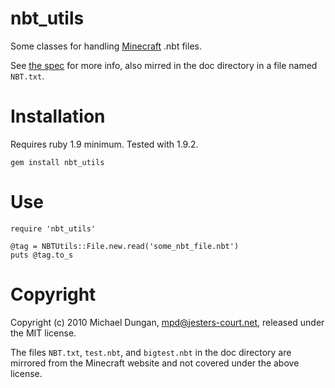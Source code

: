 nbt_utils
=========

Some classes for handling [Minecraft](http://minecraft.net) .nbt files.

See [the spec](http://www.minecraft.net/docs/NBT.txt) for more info, also mirred in the doc directory in a file named `NBT.txt`.

Installation
============

Requires ruby 1.9 minimum. Tested with 1.9.2.

    gem install nbt_utils

Use
===

    require 'nbt_utils'

    @tag = NBTUtils::File.new.read('some_nbt_file.nbt')
    puts @tag.to_s

Copyright
=========

Copyright (c) 2010 Michael Dungan, mpd@jesters-court.net, released under the MIT license.

The files `NBT.txt`, `test.nbt`, and `bigtest.nbt` in the doc directory are mirrored from the Minecraft website and not covered under the above license.
